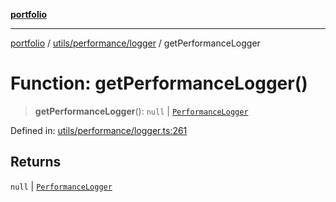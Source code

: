 [**portfolio**](../../../../README.md)

***

[portfolio](../../../../modules.md) / [utils/performance/logger](../README.md) / getPerformanceLogger

# Function: getPerformanceLogger()

> **getPerformanceLogger**(): `null` \| [`PerformanceLogger`](../classes/PerformanceLogger.md)

Defined in: [utils/performance/logger.ts:261](https://github.com/tnorlund/Portfolio/blob/18129c78c9b772b8920f88cabfe15049218a9464/portfolio/utils/performance/logger.ts#L261)

## Returns

`null` \| [`PerformanceLogger`](../classes/PerformanceLogger.md)
